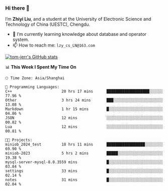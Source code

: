 ### Hi there 👋
I’m **Zhiyi Liu**, and a student at the University of Electronic Science and Technology of China (UESTC), Chengdu.
- 🌱 I’m currently learning knowledge about database and operator system.
- 📫 How to reach me: `lzy_cs_LN@163.com`
  
[![tom-jerr's GitHub stats](https://github-readme-stats.vercel.app/api?username=tom-jerr&hide=prs,stars&show_icons=true)](https://github.com/tom-jerr/github-readme-stats)





<!--
**tom-jerr/tom-jerr** is a ✨ _special_ ✨ repository because its `README.md` (this file) appears on your GitHub profile.

Here are some ideas to get you started:

- 🔭 I’m currently working on ...

- 👯 I’m looking to collaborate on ...
- 🤔 I’m looking for help with ...
- 💬 Ask me about ...
 ...
- 😄 Pronouns: ...
- ⚡ Fun fact: ...
-->

<!--START_SECTION:waka-->
📊 **This Week I Spent My Time On** 

```text
🕑︎ Time Zone: Asia/Shanghai

💬 Programming Languages: 
C++                      20 hrs 17 mins      ███████████████████░░░░░░   77.96 % 
Other                    3 hrs 24 mins       ███░░░░░░░░░░░░░░░░░░░░░░   13.08 % 
Markdown                 1 hr 15 mins        █░░░░░░░░░░░░░░░░░░░░░░░░   04.86 % 
JSON                     12 mins             ░░░░░░░░░░░░░░░░░░░░░░░░░   00.82 % 
Lua                      12 mins             ░░░░░░░░░░░░░░░░░░░░░░░░░   00.81 % 

🐱‍💻 Projects: 
miniob_2024_test         18 hrs 11 mins      █████████████████░░░░░░░░   69.90 % 
miniob-2023              5 hrs 2 mins        █████░░░░░░░░░░░░░░░░░░░░   19.38 % 
mysql-server-mysql-8.0.3559 mins             █░░░░░░░░░░░░░░░░░░░░░░░░   03.84 % 
settings                 33 mins             █░░░░░░░░░░░░░░░░░░░░░░░░   02.14 % 
notes                    31 mins             █░░░░░░░░░░░░░░░░░░░░░░░░   02.04 % 
```


<!--END_SECTION:waka-->

